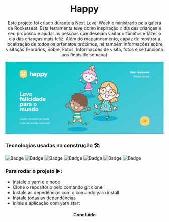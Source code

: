 <h1 align="center">Happy</h1>

<p align="center">Este projeto foi criado durante a Next Level Week e ministrado pela galera da Rocketseat. Esta ferramenta teve como inspiração o dia das crianças e seu proposito é ajudar as pessoas que desejam visitar orfanatos e fazer o dia das crianças mais feliz. Além do mapameamento, capaz de mostrar a localização de todos os orfanatos próximos, há também informações sobre visitação (Horários, Sobre, Fotos, Informações de visita, fotos e se funciona aos finais de semana)</p>

<img src="https://github.com/Franklyn-Sancho/Happy/blob/master/imageHappy.jpeg">

###  Tecnologias usadas na construção 🛠:


![Badge](https://img.shields.io/static/v1?label=expo&message=framework&color=black&style=for-the-badge&logo=EXPO)
![Badge](https://img.shields.io/static/v1?label=nodejs&message=Code&color=green&style=for-the-badge&logo=node.js)
![Badge](https://img.shields.io/static/v1?label=react&message=framework&color=blue&style=for-the-badge&logo=REACT)
![Badge](https://img.shields.io/static/v1?label=reactnative&message=framework&color=darkblue&style=for-the-badge&logo=REACTNATIVE)
![Badge](https://img.shields.io/static/v1?label=typescript&message=framework&color=blue&style=for-the-badge&logo=TYPESCRIPT)
![Badge](https://img.shields.io/static/v1?label=leaflet&message=framework&color=grey&style=for-the-badge&logo=LEAFLET)
![Badge](https://img.shields.io/static/v1?label=sqlite&message=database&color=green&style=for-the-badge&logo=SQLITE)


### Para rodar o projeto :arrow_forward::

* instale o yarn e o node
* Clone o repositório pelo comando git clone
* Instale as depedências com o comando yarn install
* Instale todas as dependências
* ininie a aplicação com yarn start



<h4 align="center"> 
	Concluído 
</h4>


